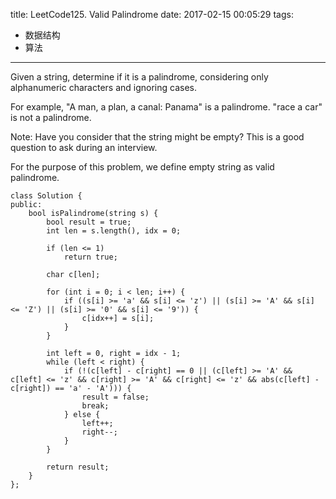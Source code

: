 title: LeetCode125. Valid Palindrome
date: 2017-02-15 00:05:29
tags:
- 数据结构
- 算法
---

Given a string, determine if it is a palindrome, considering only alphanumeric characters and ignoring cases.

For example,
"A man, a plan, a canal: Panama" is a palindrome.
"race a car" is not a palindrome.

Note:
Have you consider that the string might be empty? This is a good question to ask during an interview.

For the purpose of this problem, we define empty string as valid palindrome.


```
class Solution {
public:
    bool isPalindrome(string s) {
        bool result = true;
        int len = s.length(), idx = 0;
        
        if (len <= 1)
            return true;
        
        char c[len];
        
        for (int i = 0; i < len; i++) {
            if ((s[i] >= 'a' && s[i] <= 'z') || (s[i] >= 'A' && s[i] <= 'Z') || (s[i] >= '0' && s[i] <= '9')) {
                c[idx++] = s[i];
            }
        }

        int left = 0, right = idx - 1;
        while (left < right) {
            if (!(c[left] - c[right] == 0 || (c[left] >= 'A' && c[left] <= 'z' && c[right] >= 'A' && c[right] <= 'z' && abs(c[left] - c[right]) == 'a' - 'A'))) {
                result = false;
                break;
            } else {
                left++;
                right--;
            }
        }
        
        return result;
    }
};
```